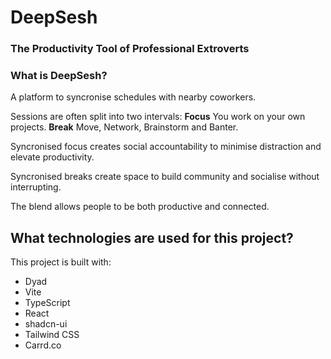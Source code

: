 # DeepSesh
### The Productivity Tool of Professional Extroverts

### What is DeepSesh?
A platform to syncronise schedules with nearby coworkers.

Sessions are often split into two intervals:
**Focus**
You work on your own projects.
**Break**
Move, Network, Brainstorm and Banter.

Syncronised focus creates social accountability to minimise distraction and elevate productivity.

Syncronised breaks create space to build community and socialise without interrupting.

The blend allows people to be both productive and connected.

## What technologies are used for this project?

This project is built with:

- Dyad
- Vite
- TypeScript
- React
- shadcn-ui
- Tailwind CSS
- Carrd.co
